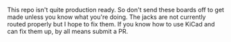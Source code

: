 This repo isn't quite production ready. So don't send these boards off to get made unless you know what you're doing. The jacks are not currently routed properly but I hope to fix them. If you know how to use KiCad and can fix them up, by all means submit a PR.
